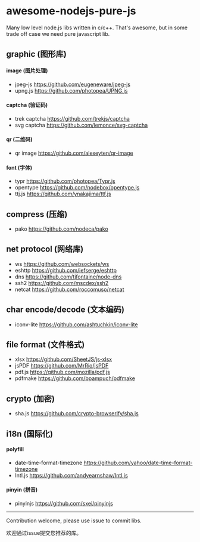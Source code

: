 # awesome-nodejs-pure-js

Many low level node.js libs written in c/c++. That's awesome, but in some trade off case we need pure javascript lib.


## graphic (图形库)
#### image (图片处理)
* jpeg-js https://github.com/eugeneware/jpeg-js
* upng.js https://github.com/photopea/UPNG.js

#### captcha (验证码)
* trek captcha https://github.com/trekjs/captcha
* svg captcha https://github.com/lemonce/svg-captcha

#### qr (二维码)
* qr image https://github.com/alexeyten/qr-image

#### font (字体)
* typr https://github.com/photopea/Typr.js
* opentype https://github.com/nodebox/opentype.js
* ttj.js https://github.com/ynakajima/ttf.js

## compress (压缩)
* pako https://github.com/nodeca/pako
  

## net protocol (网络库)
* ws https://github.com/websockets/ws
* eshttp https://github.com/iefserge/eshttp
* dns https://github.com/tjfontaine/node-dns
* ssh2 https://github.com/mscdex/ssh2
* netcat https://github.com/roccomuso/netcat
  
## char encode/decode (文本编码)
* iconv-lite https://github.com/ashtuchkin/iconv-lite
  
## file format (文件格式)
* xlsx https://github.com/SheetJS/js-xlsx
* jsPDF https://github.com/MrRio/jsPDF
* pdf.js https://github.com/mozilla/pdf.js
* pdfmake https://github.com/bpampuch/pdfmake

## crypto (加密)
* sha.js https://github.com/crypto-browserify/sha.js

## i18n (国际化)

#### polyfill
* date-time-format-timezone https://github.com/yahoo/date-time-format-timezone
* Intl.js https://github.com/andyearnshaw/Intl.js

#### pinyin (拼音)
* pinyinjs https://github.com/sxei/pinyinjs

  
  
---

Contribution welcome, please use issue to commit libs.

欢迎通过issue提交您推荐的库。
